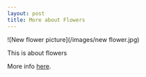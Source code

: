 ```yaml
---
layout: post
title: More about Flowers
---
```


![New flower picture](/images/new flower.jpg)

This is about flowers 

More info [here]().
